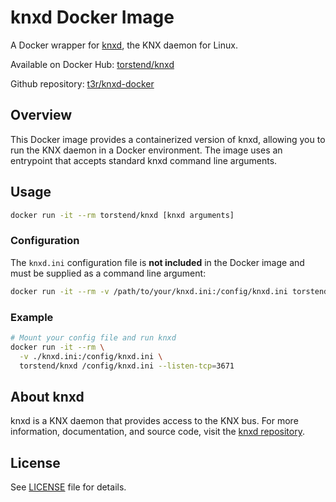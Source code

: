 # knxd Docker Image

A Docker wrapper for [knxd](https://github.com/knxd/knxd), the KNX daemon for Linux.

Available on Docker Hub: [torstend/knxd](https://hub.docker.com/r/torstend/knxd)

Github repository: [t3r/knxd-docker](https://github.com/t3r/knxd-docker)


## Overview

This Docker image provides a containerized version of knxd, allowing you to run the KNX daemon in a Docker environment. The image uses an entrypoint that accepts standard knxd command line arguments.

## Usage

```bash
docker run -it --rm torstend/knxd [knxd arguments]
```

### Configuration

The `knxd.ini` configuration file is **not included** in the Docker image and must be supplied as a command line argument:

```bash
docker run -it --rm -v /path/to/your/knxd.ini:/config/knxd.ini torstend/knxd /config/knxd.ini [other arguments]
```

### Example

```bash
# Mount your config file and run knxd
docker run -it --rm \
  -v ./knxd.ini:/config/knxd.ini \
  torstend/knxd /config/knxd.ini --listen-tcp=3671
```

## About knxd

knxd is a KNX daemon that provides access to the KNX bus. For more information, documentation, and source code, visit the [knxd repository](https://github.com/knxd/knxd).

## License

See [LICENSE](LICENSE) file for details.
